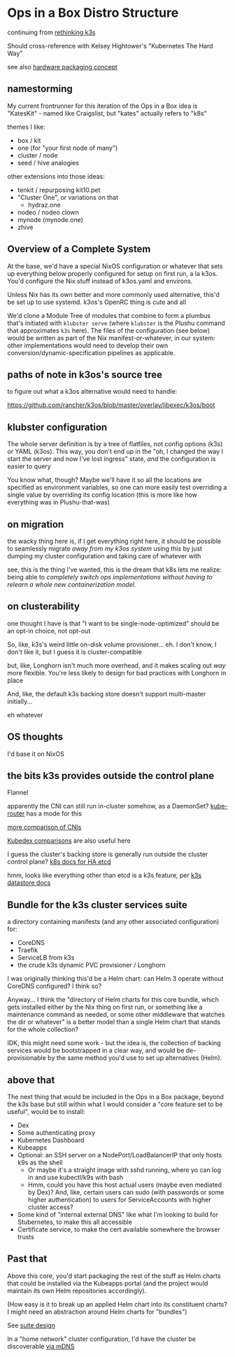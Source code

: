 # Ops in a Box Distro Structure

continuing from [rethinking k3s](5954279c-9edf-4205-9cb6-ebd97917dc52.md)

Should cross-reference with Kelsey Hightower's "Kubernetes The Hard Way"

see also [hardware packaging concept](5a99132c-ca94-4337-a969-d813309e4820.md)

## namestorming

My current frontrunner for this iteration of the Ops in a Box idea is "KatesKit" - named like Craigslist, but "kates" actually refers to "k8s"

themes I like:

- box / kit
- one (for "your first node of many")
- cluster / node
- seed / hive analogies

other extensions into those ideas:

- tenkit / repurposing kit10.pet
- "Cluster One", or variations on that
  - hydraz.one
- nodeo / nodeo clown
- mynode (mynode.one)
- zhive

## Overview of a Complete System

At the base, we'd have a special NixOS configuration or whatever that sets up everything below properly configured for setup on first run, a la k3os. You'd configure the Nix stuff instead of k3os.yaml and environs.

Unless Nix has its own better and more commonly used alternative, this'd be set up to use systemd. k3os's OpenRC thing is cute and all

We'd clone a Module Tree of modules that combine to form a plumbus that's initiated with `klubster serve` (where `klubster` is the Plushu command that approximates `k3s` here). The files of the configuration (see below) would be written as part of the Nix manifest-or-whatever, in our system: other implementations would need to develop their own conversion/dynamic-specification pipelines as applicable.

## paths of note in k3os's source tree

to figure out what a k3os alternative would need to handle:

https://github.com/rancher/k3os/blob/master/overlay/libexec/k3os/boot

## klubster configuration

The whole server definition is by a tree of flatfiles, not config options (k3s) or YAML (k3os). This way, you don't end up in the "oh, I changed the way I start the server and now I've lost ingress" state, *and* the configuration is easier to query

You know what, though? Maybe we'll have it so all the locations are specified as environment variables, so one can more easily test overriding a single value by overriding its config location (this is more like how everything was in Plushu-that-was)

## on migration

the wacky thing here is, if I get everything right here, it should be possible to seamlessly migrate *away from my k3os system* using this by just dumping my cluster configuration and taking care of whatever with

see, this is the thing I've wanted, this is the dream that k8s lets me realize: being able to *completely switch ops implementations without having to relearn a whole new containerization model*.

## on clusterability

one thought I have is that "I want to be single-node-optimized" should be an opt-in choice, not opt-out

So, like, k3s's weird little on-disk volume provisioner... eh. I don't know, I don't like it, but I guess it is cluster-compatible

but, like, Longhorn isn't much more overhead, and it makes scaling out *way* more flexible. You're less likely to design for bad practices with Longhorn in place

And, like, the default k3s backing store doesn't support multi-master initially...

eh whatever

## OS thoughts

I'd base it on NixOS

## the bits k3s provides outside the control plane

Flannel

apparently the CNI can still run in-cluster somehow, as a DaemonSet? [kube-router](https://github.com/cloudnativelabs/kube-router) has a mode for this

[more comparison of CNIs](https://itnext.io/benchmark-results-of-kubernetes-network-plugins-cni-over-10gbit-s-network-updated-april-2019-4a9886efe9c4)

[Kubedex comparisons](https://kubedex.com/category/comparisons/) are also useful here

I guess the cluster's backing store is generally run outside the cluster control plane? [k8s docs for HA etcd](https://kubernetes.io/docs/setup/production-environment/tools/kubeadm/setup-ha-etcd-with-kubeadm/)

hmm, looks like everything other than etcd is a k3s feature, per [k3s datastore docs](https://rancher.com/docs/k3s/latest/en/installation/datastore/)

## Bundle for the k3s cluster services suite

a directory containing manifests (and any other associated configuration) for:

- CoreDNS
- Traefik
- ServiceLB from k3s
- the crude k3s dynamic PVC provisioner / Longhorn

I was originally thinking this'd be a Helm chart: can Helm 3 operate without CoreDNS configured? I think so?

Anyway... I think the "directory of Helm charts for this core bundle, which gets installed either by the Nix thing on first run, or something like a maintenance command as needed, or some other middleware that watches the dir or whatever" is a better model than a single Helm chart that stands for the whole collection?

IDK, this might need some work - but the idea is, the collection of backing services would be bootstrapped in a clear way, and would be de-provisionable by the same method you'd use to set up alternatives (Helm).

## above that

The next thing that would be included in the Ops in a Box package, beyond the k3s base but still within what I would consider a "core feature set to be useful", would be to install:

- Dex
- Some authenticating proxy
- Kubernetes Dashboard
- Kubeapps
- Optional: an SSH server on a NodePort/LoadBalancerIP that only hosts k9s as the shell
  - Or maybe it's a straight image with sshd running, where yo can log in and use kubectl/k9s with bash
  - Hmm, could you have this host actual users (maybe even mediated by Dex)? And, like, certain users can sudo (with passwords or some higher authentication) to users for ServiceAccounts with higher cluster access?
- Some kind of "internal external DNS" like what I'm looking to build for Stubernetes, to make this all accessible
- Certificate service, to make the cert available somewhere the browser trusts

## Past that

Above this core, you'd start packaging the rest of the stuff as Helm charts that could be installed via the Kubeapps portal (and the project would maintain its own Helm repositories accordingly).

(How easy is it to break up an applied Helm chart into its constituent charts? I might need an abstraction around Helm charts for "bundles")

See [suite design](a6b94843-8569-4a45-a25d-ae69a2d9fc22.md)

In a "home network" cluster configuration, I'd have the cluster be discoverable [via mDNS](82344970-ee2e-4830-9c30-d14d8c4f0f55.md)
